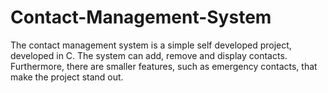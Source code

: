 # Contact-Management-System
The contact management system is a simple self developed project, developed in C. The system can add, remove and display contacts. Furthermore, there are smaller features, such as emergency contacts, that make the project stand out.
